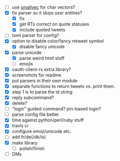 - [ ] use [smallvec](https://github.com/servo/rust-smallvec) for char vectors?
- [x] fix parser so it skips user entities?
  - [x] fix 
  - [x] get RTs correct on quote statuses
  - [x] include quoted tweets
- [ ] toml parser for config?
- [x] option to disable color/fancy retweet symbol
  - [x] disable fancy unicode
- [x] parse unicode
  - [x] parse weird html stuff
  - [ ] emojis
- [x] oauth-client-rs extra library?
- [x] screenshots for readme
- [x] put parsers in their own module
- [x] separate functions to return tweets vs. print them.
- [x] step 1 is to parse the id string
- [x] reply subcommand?
- [x] delete? 
- [ ] "login" guided command? pin-based login? 
- [ ] parse config file better
- [x] time against python/perl/ruby stuff
- [x] travis ci
- [x] configure emoji/unicode etc.
- [ ] add fr/de(/dk/is)
- [x] make library
  - [ ] polish/finish
- [ ] DMs
